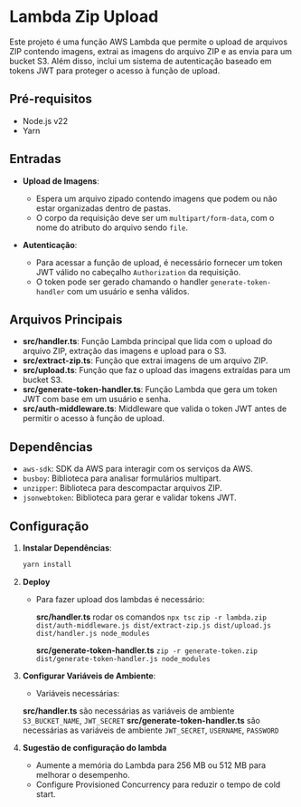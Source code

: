 # Lambda Zip Upload

Este projeto é uma função AWS Lambda que permite o upload de arquivos ZIP contendo imagens, extrai as imagens do arquivo ZIP e as envia para um bucket S3. Além disso, inclui um sistema de autenticação baseado em tokens JWT para proteger o acesso à função de upload.

## Pré-requisitos

- Node.js v22
- Yarn

## Entradas

- **Upload de Imagens**:

  - Espera um arquivo zipado contendo imagens que podem ou não estar organizadas dentro de pastas.
  - O corpo da requisição deve ser um `multipart/form-data`, com o nome do atributo do arquivo sendo `file`.

- **Autenticação**:
  - Para acessar a função de upload, é necessário fornecer um token JWT válido no cabeçalho `Authorization` da requisição.
  - O token pode ser gerado chamando o handler `generate-token-handler` com um usuário e senha válidos.

## Arquivos Principais

- **src/handler.ts**: Função Lambda principal que lida com o upload do arquivo ZIP, extração das imagens e upload para o S3.
- **src/extract-zip.ts**: Função que extrai imagens de um arquivo ZIP.
- **src/upload.ts**: Função que faz o upload das imagens extraídas para um bucket S3.
- **src/generate-token-handler.ts**: Função Lambda que gera um token JWT com base em um usuário e senha.
- **src/auth-middleware.ts**: Middleware que valida o token JWT antes de permitir o acesso à função de upload.

## Dependências

- `aws-sdk`: SDK da AWS para interagir com os serviços da AWS.
- `busboy`: Biblioteca para analisar formulários multipart.
- `unzipper`: Biblioteca para descompactar arquivos ZIP.
- `jsonwebtoken`: Biblioteca para gerar e validar tokens JWT.

## Configuração

1. **Instalar Dependências**:

   ```sh
   yarn install
   ```

2. **Deploy**

   - Para fazer upload dos lambdas é necessário:

     **src/handler.ts**
     rodar os comandos
     `npx tsc`
     `zip -r lambda.zip dist/auth-middleware.js dist/extract-zip.js dist/upload.js dist/handler.js node_modules`

     **src/generate-token-handler.ts**
     `zip -r generate-token.zip dist/generate-token-handler.js node_modules`

3. **Configurar Variáveis de Ambiente**:

   - Variáveis necessárias:

   **src/handler.ts** são necessárias as variáveis de ambiente `S3_BUCKET_NAME`, `JWT_SECRET`
   **src/generate-token-handler.ts** são necessárias as variáveis de ambiente `JWT_SECRET`, `USERNAME`, `PASSWORD`

4. **Sugestão de configuração do lambda**

   - Aumente a memória do Lambda para 256 MB ou 512 MB para melhorar o desempenho.
   - Configure Provisioned Concurrency para reduzir o tempo de cold start.
